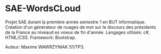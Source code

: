 # SAE-WordsCLoud

Projet SAE durant la première année semestre 1 en BUT informatique. Création d'un générateur de nuages de 
mot sur le discours des présidents de la France au niveaud es voeux de fin d'année.
Langages utilisés: c#, HTML/CSS.
Framework: Bootstrap.

Auteur: Maxime WAWRZYNIAK S1/TP3.